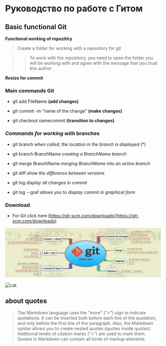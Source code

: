 # Руководство по работе с Гитом

## Basic functional Git ##

**Functional working of repozitiry**

> Create a folder for working with a repository for git

>>To work with the repository, you need to open the folder you will be working with and agree with the message that you trust this author

**Resize for commit**

### Main commands Git

* git add FileName **(add changes)**

* git commit -m "name of the change" **(make changes)**

* git checkout namecommit **(transition to changes)**

### *Commands for working with* __branches__ ###

+ git branch *when called, the location in the branch is displayed* (*)

+ git branch BranchName *creating a BranchName branch*

+ git merge BranchName *merging BranchName into an active branch*

+ git diff *show the difference between versions*

+  git log *display all changes in commit*

+ git log --graf *allows you to display commit in graphical form*

### Download ###

* For Git click here [https://git-scm.com/downloads](https://git-scm.com/downloads)

![git functions](git1.png)


![cat](https://proprikol.ru/wp-content/uploads/2020/08/krasivye-kartinki-kotikov-17.jpg "Cat")


 ## about quotes
 
> The Markdown language uses the "more" (">") sign to indicate quotations. It can be inserted both before each line of the quotation, and only before the first line of the paragraph. Also, the Markdown syntax allows you to create nested quotes (quotes inside quotes). Additional levels of citation marks (">") are used to mark them. Quotes in Markdown can contain all kinds of markup elements.

